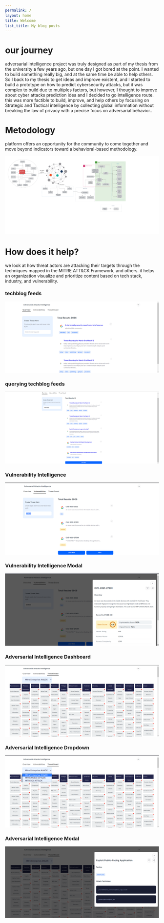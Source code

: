 ```yaml
---
permalink: /
layout: home
title: Welcome
list_title: My blog posts
---
```


# our journey

adversarial intelligence project was truly designed as part of my thesis from the university a few years ago, but one day I got bored at the point. I wanted to build something really big, and at the same time be able to help others. So I back to my thesis to get ideas and improve existent, and I started to build a prototype on how to predict cybersecurity attacks, but it was complex to build due to multiples factors, but however, I thought to improve about cyber attacks prediction idea and I decided to go intelligence route. this was more factible to build, improve, and help others  by focusing on Strategic and Tactical intelligence by collecting global information without breaking the law of privacy with a precise focus on adversarial behavior..


# Metodology

platform offers an opportunity for the community to come together and move beyond indicators toward a behavioral-based methodology.

![08](assets/imgs/8.png)

# How does it help?

we look at how threat actors are attacking their targets through the techniques mapped in the MITRE ATT&CK Framework, and others. it helps an organization visualize and prioritize content based on tech stack, industry, and vulnerability.

### techblog feeds

![01](assets/imgs/1.png)

### querying techblog feeds

![02](assets/imgs/2.png)

### Vulnerability Intelligence 

![03](assets/imgs/3.png)

### Vulnerability Intelligence Modal

![04](assets/imgs/4.png)

### Adversarial Intelligence Dashboard

![05](assets/imgs/5.png)

### Adversarial Intelligence Dropdown

![06](assets/imgs/6.png)

### Adversarial Intelligence Modal

![07](assets/imgs/7.png)
